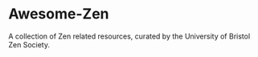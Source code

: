 # Awesome-Zen
A collection of Zen related resources, curated by the University of Bristol Zen Society. 
